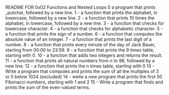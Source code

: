 README FOR 0x02 Functions and Nested Loops
0 a program that prints _putchar, followed by a new line.
1 - a function that prints the alphabet, in lowercase, followed by a new line.
2 - a function that prints 10 times the alphabet, in lowercase, followed by a new line.
3 - a function that checks for lowercase character.
4 - a function that checks for alphabetic character.
5 - a function that prints the sign of a number.
6 - a function that computes the absolute value of an integer.
7 - a function that prints the last digit of a number.
8 - a function that prints every minute of the day of Jack Bauer, starting from 00:00 to 23:59.
9 - a function that prints the 9 times table, starting with 0.
10 - a function that adds two integers and returns the result.
11 - a function that prints all natural numbers from n to 98, followed by a new line. 
12 - a function that prints the n times table, starting with 0
13 - Write a program that computes and prints the sum of all the multiples of 3 or 5 below 1024 (excluded)
14 - weite a new program that prints the first 50 Fibonacci numbers, starting with 1 and 2
15 - Write a program that finds and prints the sum of the even-valued terms.
